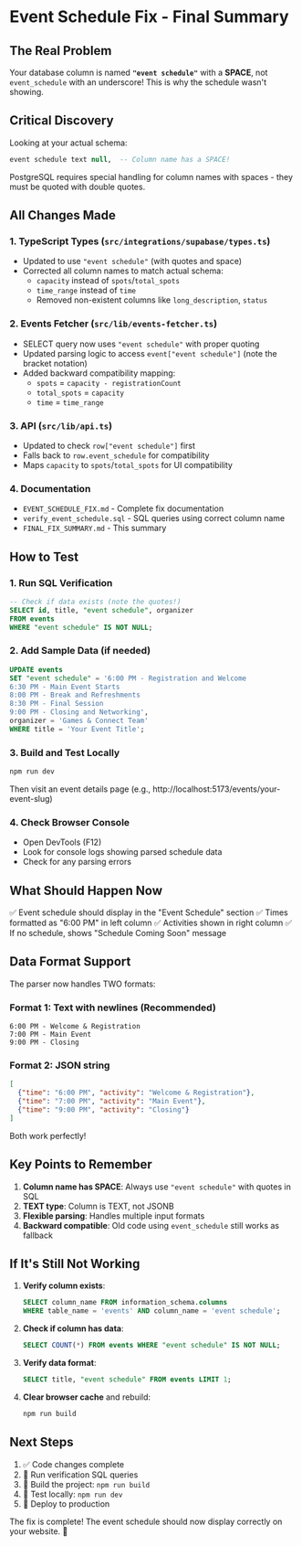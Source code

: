 # Event Schedule Fix - Final Summary

## The Real Problem

Your database column is named **`"event schedule"`** with a **SPACE**, not `event_schedule` with an underscore! This is why the schedule wasn't showing.

## Critical Discovery

Looking at your actual schema:
```sql
event schedule text null,  -- Column name has a SPACE!
```

PostgreSQL requires special handling for column names with spaces - they must be quoted with double quotes.

## All Changes Made

### 1. **TypeScript Types** (`src/integrations/supabase/types.ts`)
- Updated to use `"event schedule"` (with quotes and space)
- Corrected all column names to match actual schema:
  - `capacity` instead of `spots`/`total_spots`
  - `time_range` instead of `time`
  - Removed non-existent columns like `long_description`, `status`

### 2. **Events Fetcher** (`src/lib/events-fetcher.ts`)
- SELECT query now uses `"event schedule"` with proper quoting
- Updated parsing logic to access `event["event schedule"]` (note the bracket notation)
- Added backward compatibility mapping:
  - `spots` = `capacity - registrationCount`
  - `total_spots` = `capacity`
  - `time` = `time_range`

### 3. **API** (`src/lib/api.ts`)
- Updated to check `row["event schedule"]` first
- Falls back to `row.event_schedule` for compatibility
- Maps `capacity` to `spots`/`total_spots` for UI compatibility

### 4. **Documentation**
- `EVENT_SCHEDULE_FIX.md` - Complete fix documentation
- `verify_event_schedule.sql` - SQL queries using correct column name
- `FINAL_FIX_SUMMARY.md` - This summary

## How to Test

### 1. Run SQL Verification
```sql
-- Check if data exists (note the quotes!)
SELECT id, title, "event schedule", organizer
FROM events
WHERE "event schedule" IS NOT NULL;
```

### 2. Add Sample Data (if needed)
```sql
UPDATE events
SET "event schedule" = '6:00 PM - Registration and Welcome
6:30 PM - Main Event Starts
8:00 PM - Break and Refreshments
8:30 PM - Final Session
9:00 PM - Closing and Networking',
organizer = 'Games & Connect Team'
WHERE title = 'Your Event Title';
```

### 3. Build and Test Locally
```bash
npm run dev
```

Then visit an event details page (e.g., http://localhost:5173/events/your-event-slug)

### 4. Check Browser Console
- Open DevTools (F12)
- Look for console logs showing parsed schedule data
- Check for any parsing errors

## What Should Happen Now

✅ Event schedule should display in the "Event Schedule" section
✅ Times formatted as "6:00 PM" in left column
✅ Activities shown in right column
✅ If no schedule, shows "Schedule Coming Soon" message

## Data Format Support

The parser now handles TWO formats:

### Format 1: Text with newlines (Recommended)
```
6:00 PM - Welcome & Registration
7:00 PM - Main Event
9:00 PM - Closing
```

### Format 2: JSON string
```json
[
  {"time": "6:00 PM", "activity": "Welcome & Registration"},
  {"time": "7:00 PM", "activity": "Main Event"},
  {"time": "9:00 PM", "activity": "Closing"}
]
```

Both work perfectly!

## Key Points to Remember

1. **Column name has SPACE**: Always use `"event schedule"` with quotes in SQL
2. **TEXT type**: Column is TEXT, not JSONB
3. **Flexible parsing**: Handles multiple input formats
4. **Backward compatible**: Old code using `event_schedule` still works as fallback

## If It's Still Not Working

1. **Verify column exists**:
   ```sql
   SELECT column_name FROM information_schema.columns
   WHERE table_name = 'events' AND column_name = 'event schedule';
   ```

2. **Check if column has data**:
   ```sql
   SELECT COUNT(*) FROM events WHERE "event schedule" IS NOT NULL;
   ```

3. **Verify data format**:
   ```sql
   SELECT title, "event schedule" FROM events LIMIT 1;
   ```

4. **Clear browser cache** and rebuild:
   ```bash
   npm run build
   ```

## Next Steps

1. ✅ Code changes complete
2. 📝 Run verification SQL queries
3. 🔨 Build the project: `npm run build`
4. 🧪 Test locally: `npm run dev`
5. 🚀 Deploy to production

The fix is complete! The event schedule should now display correctly on your website. 🎉

